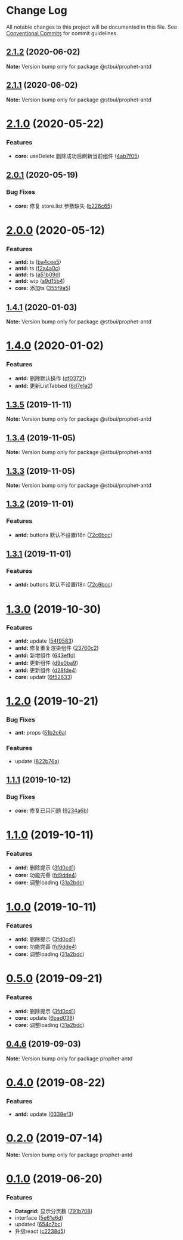 # Change Log

All notable changes to this project will be documented in this file.
See [Conventional Commits](https://conventionalcommits.org) for commit guidelines.

## [2.1.2](https://github.com/stbui/prophet/compare/v2.1.0...v2.1.2) (2020-06-02)

**Note:** Version bump only for package @stbui/prophet-antd





## [2.1.1](https://github.com/stbui/prophet/compare/v2.1.0...v2.1.1) (2020-06-02)

**Note:** Version bump only for package @stbui/prophet-antd





# [2.1.0](https://github.com/stbui/prophet/compare/v2.0.1...v2.1.0) (2020-05-22)


### Features

* **core:** useDelete 删除成功后刷新当前组件 ([4ab7f05](https://github.com/stbui/prophet/commit/4ab7f05ca1c5af309402f65f7281b7a492aacd34))





## [2.0.1](https://github.com/stbui/prophet/compare/v2.0.0...v2.0.1) (2020-05-19)


### Bug Fixes

* **core:** 修复 store.list 参数缺失 ([b226c65](https://github.com/stbui/prophet/commit/b226c6520f970eda14371037ca714f9a66380f7d))





# [2.0.0](https://github.com/stbui/prophet/compare/v1.4.1...v2.0.0) (2020-05-12)


### Features

* **antd:** ts ([ba4cee5](https://github.com/stbui/prophet/commit/ba4cee5c13636ff56fa148e3b2907040c522f625))
* **antd:** ts ([f2a4a0c](https://github.com/stbui/prophet/commit/f2a4a0c283454934a3cf84aa2d3bf7c80a04f537))
* **antd:** ts ([a51b09d](https://github.com/stbui/prophet/commit/a51b09df873e22bc80b4efa6a4dcab0c4919b780))
* **antd:** wip ([a9d15b4](https://github.com/stbui/prophet/commit/a9d15b4229c6e4caa13c379341e43ea85fa9ee39))
* **core:** 添加ts ([355f9a5](https://github.com/stbui/prophet/commit/355f9a58a4f0f2b029f9f3cfd2d0a73b4474f67c))





## [1.4.1](https://github.com/stbui/prophet/compare/v1.4.0...v1.4.1) (2020-01-03)

**Note:** Version bump only for package @stbui/prophet-antd





# [1.4.0](https://github.com/stbui/prophet/compare/v1.3.5...v1.4.0) (2020-01-02)


### Features

* **antd:** 删除默认操作 ([df03721](https://github.com/stbui/prophet/commit/df0372159b6cc106fee1596d26a55ae9024bd27a))
* **antd:** 更新ListTabbed ([8d7e1a2](https://github.com/stbui/prophet/commit/8d7e1a2356ed9285afa67c21255e193ec2a95f08))





## [1.3.5](https://github.com/stbui/prophet/compare/v1.3.4...v1.3.5) (2019-11-11)

**Note:** Version bump only for package @stbui/prophet-antd





## [1.3.4](https://github.com/stbui/prophet/compare/v1.3.3...v1.3.4) (2019-11-05)

**Note:** Version bump only for package @stbui/prophet-antd





## [1.3.3](https://github.com/stbui/prophet/compare/v1.3.2...v1.3.3) (2019-11-05)

**Note:** Version bump only for package @stbui/prophet-antd





## [1.3.2](https://github.com/stbui/prophet/compare/v1.3.0...v1.3.2) (2019-11-01)


### Features

* **antd:** buttons 默认不设置i18n ([72c6bcc](https://github.com/stbui/prophet/commit/72c6bcccc48a17df2ab0fbacdfb415d5c349c4c6))





## [1.3.1](https://github.com/stbui/prophet/compare/v1.3.0...v1.3.1) (2019-11-01)


### Features

* **antd:** buttons 默认不设置i18n ([72c6bcc](https://github.com/stbui/prophet/commit/72c6bcccc48a17df2ab0fbacdfb415d5c349c4c6))





# [1.3.0](https://github.com/stbui/prophet/compare/v1.2.0...v1.3.0) (2019-10-30)


### Features

* **antd:** update ([54f9583](https://github.com/stbui/prophet/commit/54f9583b00049b4bae15329f776fd1aaa8bd49b5))
* **antd:** 修复重复渲染组件 ([23760c2](https://github.com/stbui/prophet/commit/23760c20c6eea32142f3211d2245d22b674fab61))
* **antd:** 新增组件 ([643effd](https://github.com/stbui/prophet/commit/643effd02e26dc748de87265677fd6023f1b6723))
* **antd:** 更新组件 ([d9e0ba9](https://github.com/stbui/prophet/commit/d9e0ba90159234e50095e017c3206f71fa419480))
* **antd:** 更新组件 ([d28fde4](https://github.com/stbui/prophet/commit/d28fde469c0142664945541336e96b1154a61599))
* **core:** updatr ([6f52633](https://github.com/stbui/prophet/commit/6f52633777d86fe13b1a554b233b0d6918d4ee51))





# [1.2.0](https://github.com/stbui/prophet/compare/v1.1.1...v1.2.0) (2019-10-21)


### Bug Fixes

* **ant:** props ([51b2c6a](https://github.com/stbui/prophet/commit/51b2c6a2966d0da5c061a8550cbe4381deb26ecb))


### Features

* update ([822b76a](https://github.com/stbui/prophet/commit/822b76acaaecdf1c8e2b31f329da60f810546e34))





## [1.1.1](https://github.com/stbui/prophet/compare/v1.1.0...v1.1.1) (2019-10-12)


### Bug Fixes

* **core:** 修复已只问题 ([9234a6b](https://github.com/stbui/prophet/commit/9234a6b))





# [1.1.0](https://github.com/stbui/prophet/compare/v0.4.6...v1.1.0) (2019-10-11)


### Features

* **antd:** 删除提示 ([3fd0cd1](https://github.com/stbui/prophet/commit/3fd0cd1))
* **core:** 功能完善 ([fd9dde4](https://github.com/stbui/prophet/commit/fd9dde4))
* **core:** 调整loading ([31a2bdc](https://github.com/stbui/prophet/commit/31a2bdc))





# [1.0.0](https://github.com/stbui/prophet/compare/v0.4.6...v1.0.0) (2019-10-11)


### Features

* **antd:** 删除提示 ([3fd0cd1](https://github.com/stbui/prophet/commit/3fd0cd1))
* **core:** 功能完善 ([fd9dde4](https://github.com/stbui/prophet/commit/fd9dde4))
* **core:** 调整loading ([31a2bdc](https://github.com/stbui/prophet/commit/31a2bdc))





# [0.5.0](https://github.com/stbui/prophet/compare/v0.4.6...v0.5.0) (2019-09-21)


### Features

* **antd:** 删除提示 ([3fd0cd1](https://github.com/stbui/prophet/commit/3fd0cd1))
* **core:** update ([6bad038](https://github.com/stbui/prophet/commit/6bad038))
* **core:** 调整loading ([31a2bdc](https://github.com/stbui/prophet/commit/31a2bdc))





## [0.4.6](https://github.com/stbui/prophet/compare/v0.4.5...v0.4.6) (2019-09-03)

**Note:** Version bump only for package prophet-antd





# [0.4.0](https://github.com/stbui/prophet/compare/v0.3.0...v0.4.0) (2019-08-22)


### Features

* **antd:** update ([0338ef3](https://github.com/stbui/prophet/commit/0338ef3))





# [0.2.0](https://github.com/stbui/react-admin-kit/compare/v0.1.20...v0.2.0) (2019-07-14)

**Note:** Version bump only for package prophet-antd





# [0.1.0](https://github.com/stbui/react-admin-kit/compare/v0.0.6...v0.1.0) (2019-06-20)


### Features

* **Datagrid:** 显示分页数 ([791b708](https://github.com/stbui/react-admin-kit/commit/791b708))
* interface ([5e61e6d](https://github.com/stbui/react-admin-kit/commit/5e61e6d))
* updated ([654c7bc](https://github.com/stbui/react-admin-kit/commit/654c7bc))
* 升级react ([c2238d5](https://github.com/stbui/react-admin-kit/commit/c2238d5))
